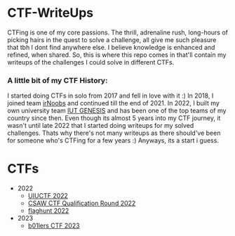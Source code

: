 # CTF-WriteUps

CTFing is one of my core passions. The thrill, adrenaline rush, long-hours of picking hairs in the quest to solve a challenge, all give me such pleasure that tbh I dont find anywhere else. I believe knowledge is enhanced and refined, when shared. So, this is where this repo comes in that'll contain my writeups of the challenges I could solve in different CTFs.

### A little bit of my CTF History: 

I started doing CTFs in solo from 2017 and fell in love with it :) In 2018, I joined team [irNoobs](https://ctftime.org/team/70393) and continued till the end of 2021. In 2022, I built my own university team [IUT GENESIS](https://ctftime.org/team/175924) and has been one of the top teams of my country since then. Even though its almost 5 years into my CTF journey, it wasn't until late 2022 that I started doing writeups for my solved challenges. Thats why there's not many writeups as there should've been for someone who's CTFing for a few years :) Anyways, its a start i guess.

# CTFs
- 2022
  - [UIUCTF 2022](https://github.com/peace-ranger/CTF-WriteUps/tree/main/2022/UIUCTF)
  - [CSAW CTF Qualification Round 2022](https://github.com/peace-ranger/CTF-WriteUps/tree/main/2022/CSAW%20Quals)
  - [flaghunt 2022](https://github.com/peace-ranger/CTF-WriteUps/tree/main/2022/flaghunt)
- 2023
  - [b01lers CTF 2023](https://github.com/peace-ranger/CTF-WriteUps/tree/main/2023/b01lers%20CTF)
